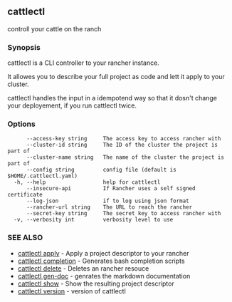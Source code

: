 ## cattlectl

controll your cattle on the ranch

### Synopsis

cattlectl is a CLI controller to your rancher instance.

It allowes you to describe your full project as code and lett it apply to your
cluster.

cattlectl handles the input in a idempotend way so that it dosn't change your
deployement, if you run cattlectl twice.

### Options

```
      --access-key string     The access key to access rancher with
      --cluster-id string     The ID of the cluster the project is part of
      --cluster-name string   The name of the cluster the project is part of
      --config string         config file (default is $HOME/.cattlectl.yaml)
  -h, --help                  help for cattlectl
      --insecure-api          If Rancher uses a self signed certificate
      --log-json              if to log using json format
      --rancher-url string    The URL to reach the rancher
      --secret-key string     The secret key to access rancher with
  -v, --verbosity int         verbosity level to use
```

### SEE ALSO

* [cattlectl apply](cattlectl_apply.md)	 - Apply a project descriptor to your rancher
* [cattlectl completion](cattlectl_completion.md)	 - Generates bash completion scripts
* [cattlectl delete](cattlectl_delete.md)	 - Deletes an rancher resouce
* [cattlectl gen-doc](cattlectl_gen-doc.md)	 - genrates the markdown documentation
* [cattlectl show](cattlectl_show.md)	 - Show the resulting project descriptor
* [cattlectl version](cattlectl_version.md)	 - version of cattlectl

